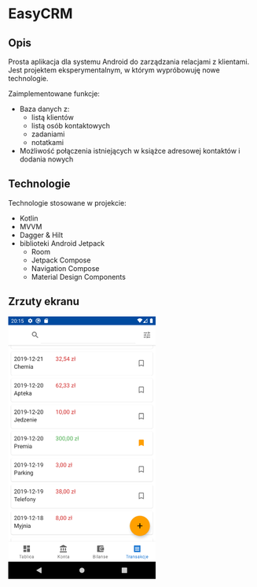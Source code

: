 # EasyCRM

## Opis

Prosta aplikacja dla systemu Android do zarządzania relacjami z klientami. Jest projektem eksperymentalnym, w którym wypróbowuję nowe technologie.

Zaimplementowane funkcje:

- Baza danych z:
  - listą klientów
  - listą osób kontaktowych
  - zadaniami
  - notatkami
- Możliwość połączenia istniejących w książce adresowej kontaktów i dodania nowych

## Technologie

Technologie stosowane w projekcie:

- Kotlin
- MVVM
- Dagger & Hilt
- biblioteki Android Jetpack
  - Room
  - Jetpack Compose
  - Navigation Compose
  - Material Design Components

## Zrzuty ekranu

<img src="https://github.com/mjdominiczak/financetracker/blob/master/screenshots/Screenshot_1597868125.png?raw=true" alt="Zrzut 1" width="300"/>